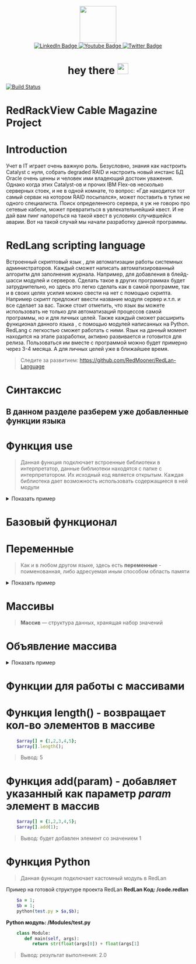 <div id="header" align="center">
  <img src="https://media.giphy.com/media/M9gbBd9nbDrOTu1Mqx/giphy.gif" width="100"/>
  <div id="badges">
  <a href="your-linkedin-URL">
    <img src="https://img.shields.io/badge/LinkedIn-blue?style=for-the-badge&logo=linkedin&logoColor=white" alt="LinkedIn Badge"/>
  </a>
  <a href="your-youtube-URL">
    <img src="https://img.shields.io/badge/YouTube-red?style=for-the-badge&logo=youtube&logoColor=white" alt="Youtube Badge"/>
  </a>
  <a href="your-twitter-URL">
    <img src="https://img.shields.io/badge/Twitter-blue?style=for-the-badge&logo=twitter&logoColor=white" alt="Twitter Badge"/>
  </a>
</div>
<h1>
  hey there
  <img src="https://media.giphy.com/media/hvRJCLFzcasrR4ia7z/giphy.gif" width="30px"/>
</h1>
</div>

[![Build Status](https://travis-ci.org/joemccann/dillinger.svg?branch=master)](https://travis-ci.org/joemccann/dillinger)
# RedRackView Cable Magazine Project
 # Introduction
 
Учет в IT играет очень важную роль. Безусловно, знания как настроить Catalyst с нуля, собрать degraded RAID и настроить новый инстанс БД Oracle очень ценны и человек ими владеющий достоин уважения. Однако когда этих Catalyst-ов и прочих IBM Flex-ов несколько серверных стоек, и не в одной комнате, то вопрос: «Где находится тот самый сервак на котором RAID посыпался», может поставить в тупик не одного специалиста. Поиск определенного сервера, я уж не говорю про сетевые кабели, может превратиться в увлекательнейший квест. И не дай вам пинг напороться на такой квест в условиях случившейся аварии. Вот на такой случай мы начали разработку данной программы.


# RedLang scripting language

Встроенный скриптовый язык , для автоматизации работы системных администраторов. Каждый сможет написать автоматизированный алгоритм для заполнения журнала. Например, для добавления в блейд-шасси  модулей и серверов. Сделать такое в других программах будет затруднительно, но здесь это легко сделать как в самой программе, так и в своих целях усилия можно свести на нет с помощью скрипта. Например скрипт предложит ввести название модуля сервер и.т.п. и все сделает за вас.
Также стоит отметить, что язык вы можете использовать не только для автоматизаций процессов самой программы, но и для личных целей. Также каждый сможет расширить функционал данного языка , с помощью модулей написанных на Python. RedLang с легкостью сможет работать с ними.
 Язык на данный момент находится на этапе разработки, активно развивается и готовится для релиза. Пользоваться им вместе с программой можно будет примерно через 3-4 месяца. А для личных целей уже в ближайшее время. 

> Следите за развитием: https://github.com/RedMooner/RedLan-Language

# Синтаксис

## В данном разделе разберем уже добавленные функции языка


 # Функция use

> Данная функция подключает встроенные библиотеки в интерпретатор, данные библиотеки находятся с папке с интерпретатором. Их исходный код является открытым. Каждая библиотека дает возможность использовать содержащиеся в ней модули
<details><summary>Показать пример</summary>
<p>

##### Пример
```ruby
    use os;
    createFile("filename.txt",some value);
```   
   Данный код, подключает библиотеку os и использует ее функцию createFile для создания файлов
   
</p>
</details>

   # Базовый функционал
# Переменные
> Как и в любом другом языке, здесь есть **переменные** - поименованная, либо адресуемая иным способом область памяти

<details><summary>Показать пример</summary>
<p>

##### Пример
```ruby
    $variable = Hello World;
```
   Данный код, создает переменную с именем variable и значением Hello World
   
</p>
</details>

# Массивы
> **Массив** — структура данных, хранящая набор значений

# Объявление массива
<details><summary>Показать пример</summary>
<p>

##### Пример
```ruby
    $array[] = {1,2,3,4,5};
```
Данный код объявляет массив с названием array с пятью элементами 1,2,3,4,5
</p>
</details>

# Функции для работы с массивами

# Функция **length()** - возвращает кол-во элементов в массиве
```ruby
    $array[] = {1,2,3,4,5};
    $array[].length();
```
   >Вывод: 5
   
# Функция **add(param)** - добавляет указанный как параметр *param* элемент в массив
```ruby
    $array[] = {1,2,3,4,5};
    $array[].add(1);
```
   > Вывод: будет добавлен элемент со значением 1
   
# Функция Python
> Данная функция подключает кастомный модуль в RedLan

Пример на готовой структуре проекта RedLan
**RedLan Код: /code.redlan** 
```ruby
	$a = 1;
	$b = 1;
	python(test.py > $a,$b);
```
**Python модуль: /Modules/test.py**
```python
    class Module:
       def main(self, args):
          return str(float(args[0]) + float(args[1]
```
> Вывод: результат выполнения: 2.0




